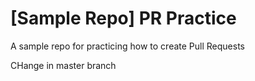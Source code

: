 # [Sample Repo] PR Practice
A sample repo for practicing how to create Pull Requests

CHange in master branch